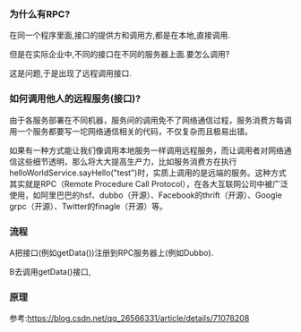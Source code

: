 ### 为什么有RPC?

在同一个程序里面,接口的提供方和调用方,都是在本地,直接调用.

但是在实际企业中,不同的接口在不同的服务器上面.要怎么调用?

这是问题,于是出现了远程调用接口.

### 如何调用他人的远程服务(接口)?

由于各服务部署在不同机器，服务间的调用免不了网络通信过程，服务消费方每调用一个服务都要写一坨网络通信相关的代码，不仅复杂而且极易出错。

如果有一种方式能让我们像调用本地服务一样调用远程服务，而让调用者对网络通信这些细节透明，那么将大大提高生产力，比如服务消费方在执行helloWorldService.sayHello("test")时，实质上调用的是远端的服务。这种方式其实就是RPC（Remote Procedure Call Protocol），在各大互联网公司中被广泛使用，如阿里巴巴的hsf、dubbo（开源）、Facebook的thrift（开源）、Google grpc（开源）、Twitter的finagle（开源）等。



### 流程

A把接口(例如getData())注册到RPC服务器上(例如Dubbo).

B去调用getData()接口,



### 原理





参考:https://blog.csdn.net/qq_26566331/article/details/71078208

